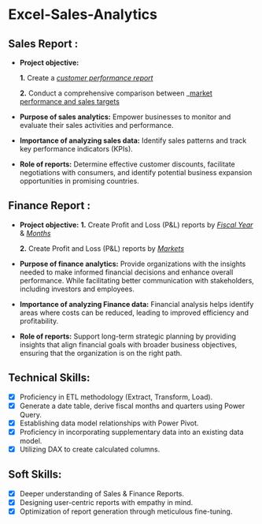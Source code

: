 # Excel-Sales-Analytics

## Sales Report :

- **Project objective:** 

    **1.** Create a _[customer performance report](https://github.com/PratushR/Excel-Sales-Analytics/blob/main/Customer%20Performance%20Report.pdf)_
  
    **2.** Conduct a comprehensive comparison between _[market performance and sales targets](https://github.com/PratushR/Excel-Sales-Analytics/blob/main/Market%20Performance%20vs%20Target%20Report.pdf)
- **Purpose of sales analytics:** Empower businesses to monitor and evaluate their sales activities and performance.
- **Importance of analyzing sales data:** Identify sales patterns and track key performance indicators (KPIs).
- **Role of reports:** Determine effective customer discounts, facilitate negotiations with consumers, and identify potential business expansion opportunities in promising countries.

## Finance Report :

- **Project objective:** 
    **1.** Create Profit and Loss (P&L) reports by _[Fiscal Year](https://github.com/PratushR/Excel-Sales-Analytics/blob/main/P%26L%20Statement%20by%20Fiscal%20Year.pdf)_ & _[Months](https://github.com/PratushR/Excel-Sales-Analytics/blob/main/P%26L%20Statement%20by%20Months.pdf)_
  
    **2.** Create Profit and Loss (P&L) reports by _[Markets](https://github.com/PratushR/Excel-Sales-Analytics/blob/main/P%26L%20Statement%20by%20Markets.pdf)_
- **Purpose of finance analytics:** Provide organizations with the insights needed to make informed financial decisions and enhance overall performance. While facilitating better communication with stakeholders, including investors and employees.
- **Importance of analyzing Finance data:** Financial analysis helps identify areas where costs can be reduced, leading to improved efficiency and profitability.
- **Role of reports:** Support long-term strategic planning by providing insights that align financial goals with broader business objectives, ensuring that the organization is on the right path.

## Technical Skills:
- [x]	Proficiency in ETL methodology (Extract, Transform, Load).
- [x]	Generate a date table, derive fiscal months and quarters using Power Query.
- [x]	Establishing data model relationships with Power Pivot.
- [x]	Proficiency in incorporating supplementary data into an existing data model.
- [x]	Utilizing DAX to create calculated columns.

## Soft Skills:
- [x]	Deeper understanding of Sales & Finance Reports.
- [x]	Designing user-centric reports with empathy in mind.
- [x]	Optimization of report generation through meticulous fine-tuning.
